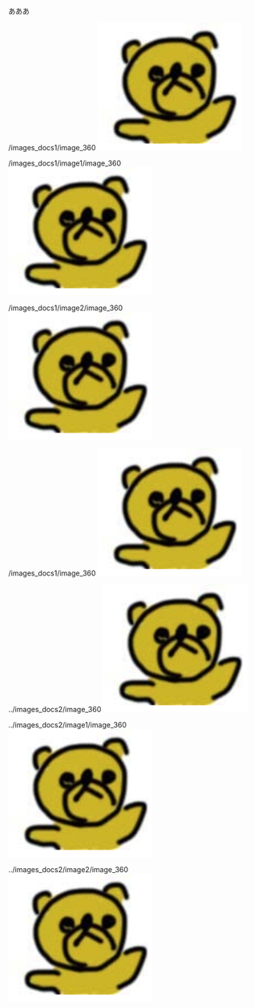 あああ


/images_docs1/image_360
![くま0](./images_docs1/image_360.png "サンプル")

/images_docs1/image1/image_360
![くま0](./images_docs1/image1/image_360.png "サンプル")

/images_docs1/image2/image_360
![くま0](./images_docs1/image2/image_360.png "サンプル")

/images_docs1/image_360
![くま0](./images_docs1/image_360.png "サンプル")

../images_docs2/image_360
![くま1](./images_docs2/image_360.png "サンプル")

../images_docs2/image1/image_360
![くま1](./images_docs2/image1/image_360.png "サンプル")

../images_docs2/image2/image_360
![くま1](./images_docs2/image2/image_360.png "サンプル")
